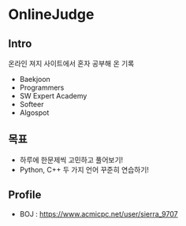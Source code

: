 # OnlineJudge

## Intro

온라인 져지 사이트에서 혼자 공부해 온 기록

- Baekjoon
- Programmers
- SW Expert Academy
- Softeer
- Algospot

## 목표

- 하루에 한문제씩 고민하고 풀어보기!
- Python, C++ 두 가지 언어 꾸준히 연습하기!

## Profile

- BOJ : https://www.acmicpc.net/user/sierra_9707

